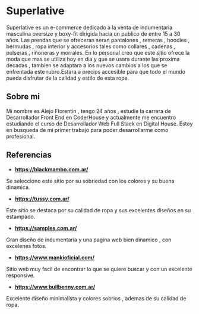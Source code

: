 # Superlative

Superlative es un e-commerce dedicado a la venta de indumentaria masculina oversize y boxy-fit dirigida hacia un publico de entre 15 a 30 años.
Las prendas que se ofreceran seran pantalones , remeras , hoodies , bermudas , ropa interior y accesorios tales como collares , cadenas , 
pulseras , riñoneras y morrales.
En lo personal creo que este sitio ofrece la moda que mas se utiliza hoy en dia y que se usara durante las proxima decadas , tambien se adaptara
a los nuevos cambios a los que se enfrentada este rubro.Estara a precios accesible para que todo el mundo pueda disfrutar de la calidad
y estilo de esta ropa.

## Sobre mi

Mi nombre es Alejo Florentin , tengo 24 años , estudie la carrera de Desarrollador Front End en CoderHouse y actualmente me encuentro estudiando el curso de Desarrollador Web Full Stack en Digital House.
Estoy en busqueda de mi primer trabajo para poder desarrollarme como profesional.

## Referencias

- **https://blackmambo.com.ar/**

Se selecciono este sitio por su sobriedad con los colores y su buena dinamica.

- **https://tussy.com.ar/**

Este sitio se destaca por su calidad de ropa y sus excelentes diseños en su estampado.

 - **https://samples.com.ar/**

Gran diseño de indumentaria y una pagina web bien dinamico , con excelenes fotos.

 - **https://www.mankioficial.com/**

Sitio web muy facil de encontrar lo que se quiere buscar y con un excelente responsive.

 - **https://www.bullbenny.com.ar/**

Excelente diseño minimalista y colores sobrios , ademas de su calidad de ropa.